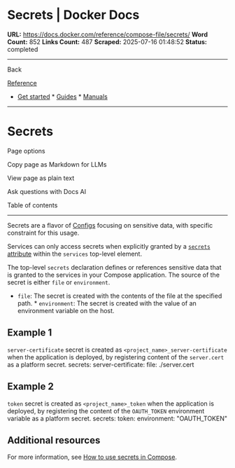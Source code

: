 # Secrets | Docker Docs

**URL:** https://docs.docker.com/reference/compose-file/secrets/
**Word Count:** 852
**Links Count:** 487
**Scraped:** 2025-07-16 01:48:52
**Status:** completed

---

Back

[Reference](https://docs.docker.com/reference/)

  * [Get started](https://docs.docker.com/get-started/)   * [Guides](https://docs.docker.com/guides/)   * [Manuals](https://docs.docker.com/manuals/)

* * *

# Secrets

Page options

Copy page as Markdown for LLMs

View page as plain text

Ask questions with Docs AI

Table of contents

* * *

Secrets are a flavor of [Configs](https://docs.docker.com/reference/compose-file/configs/) focusing on sensitive data, with specific constraint for this usage.

Services can only access secrets when explicitly granted by a [`secrets` attribute](https://docs.docker.com/reference/compose-file/services/#secrets) within the `services` top-level element.

The top-level `secrets` declaration defines or references sensitive data that is granted to the services in your Compose application. The source of the secret is either `file` or `environment`.

  * `file`: The secret is created with the contents of the file at the specified path.   * `environment`: The secret is created with the value of an environment variable on the host.

## Example 1

`server-certificate` secret is created as `<project_name>_server-certificate` when the application is deployed, by registering content of the `server.cert` as a platform secret.               secrets:       server-certificate:         file: ./server.cert

## Example 2

`token` secret is created as `<project_name>_token` when the application is deployed, by registering the content of the `OAUTH_TOKEN` environment variable as a platform secret.               secrets:       token:         environment: "OAUTH_TOKEN"

## Additional resources

For more information, see [How to use secrets in Compose](https://docs.docker.com/compose/how-tos/use-secrets/).
